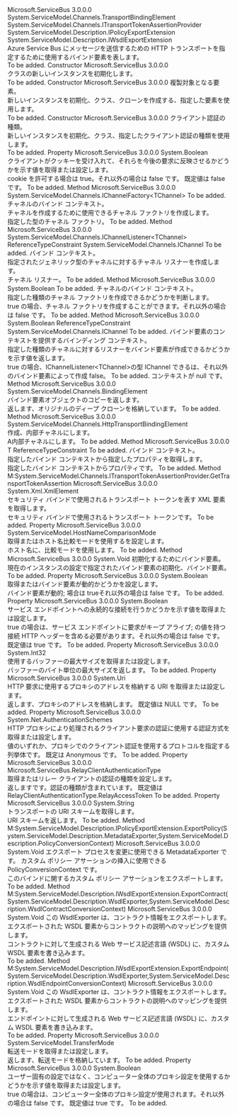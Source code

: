 <Type Name="HttpRelayTransportBindingElement" FullName="Microsoft.ServiceBus.HttpRelayTransportBindingElement">
  <TypeSignature Language="C#" Value="public class HttpRelayTransportBindingElement : System.ServiceModel.Channels.TransportBindingElement, System.ServiceModel.Channels.ITransportTokenAssertionProvider, System.ServiceModel.Description.IPolicyExportExtension, System.ServiceModel.Description.IWsdlExportExtension" />
  <TypeSignature Language="ILAsm" Value=".class public auto ansi beforefieldinit HttpRelayTransportBindingElement extends System.ServiceModel.Channels.TransportBindingElement implements class System.ServiceModel.Channels.ITransportTokenAssertionProvider, class System.ServiceModel.Description.IPolicyExportExtension, class System.ServiceModel.Description.IWsdlExportExtension" />
  <TypeSignature Language="DocId" Value="T:Microsoft.ServiceBus.HttpRelayTransportBindingElement" />
  <TypeSignature Language="VB.NET" Value="Public Class HttpRelayTransportBindingElement&#xA;Inherits TransportBindingElement&#xA;Implements IPolicyExportExtension, ITransportTokenAssertionProvider, IWsdlExportExtension" />
  <TypeSignature Language="F#" Value="type HttpRelayTransportBindingElement = class&#xA;    inherit TransportBindingElement&#xA;    interface IPolicyExportExtension&#xA;    interface IWsdlExportExtension&#xA;    interface ITransportTokenAssertionProvider" />
  <AssemblyInfo>
    <AssemblyName>Microsoft.ServiceBus</AssemblyName>
    <AssemblyVersion>3.0.0.0</AssemblyVersion>
  </AssemblyInfo>
  <Base>
    <BaseTypeName>System.ServiceModel.Channels.TransportBindingElement</BaseTypeName>
  </Base>
  <Interfaces>
    <Interface>
      <InterfaceName>System.ServiceModel.Channels.ITransportTokenAssertionProvider</InterfaceName>
    </Interface>
    <Interface>
      <InterfaceName>System.ServiceModel.Description.IPolicyExportExtension</InterfaceName>
    </Interface>
    <Interface>
      <InterfaceName>System.ServiceModel.Description.IWsdlExportExtension</InterfaceName>
    </Interface>
  </Interfaces>
  <Docs>
    <summary>Azure Service Bus にメッセージを送信するための HTTP トランスポートを指定するために使用するバインド要素を表します。 </summary>
    <remarks>To be added.</remarks>
  </Docs>
  <Members>
    <Member MemberName=".ctor">
      <MemberSignature Language="C#" Value="public HttpRelayTransportBindingElement ();" />
      <MemberSignature Language="ILAsm" Value=".method public hidebysig specialname rtspecialname instance void .ctor() cil managed" />
      <MemberSignature Language="DocId" Value="M:Microsoft.ServiceBus.HttpRelayTransportBindingElement.#ctor" />
      <MemberSignature Language="VB.NET" Value="Public Sub New ()" />
      <MemberType>Constructor</MemberType>
      <AssemblyInfo>
        <AssemblyName>Microsoft.ServiceBus</AssemblyName>
        <AssemblyVersion>3.0.0.0</AssemblyVersion>
      </AssemblyInfo>
      <Parameters />
      <Docs>
        <summary><see cref="T:Microsoft.ServiceBus.HttpRelayTransportBindingElement" /> クラスの新しいインスタンスを初期化します。</summary>
        <remarks>To be added.</remarks>
      </Docs>
    </Member>
    <Member MemberName=".ctor">
      <MemberSignature Language="C#" Value="protected HttpRelayTransportBindingElement (Microsoft.ServiceBus.HttpRelayTransportBindingElement elementToBeCloned);" />
      <MemberSignature Language="ILAsm" Value=".method familyhidebysig specialname rtspecialname instance void .ctor(class Microsoft.ServiceBus.HttpRelayTransportBindingElement elementToBeCloned) cil managed" />
      <MemberSignature Language="DocId" Value="M:Microsoft.ServiceBus.HttpRelayTransportBindingElement.#ctor(Microsoft.ServiceBus.HttpRelayTransportBindingElement)" />
      <MemberSignature Language="VB.NET" Value="Protected Sub New (elementToBeCloned As HttpRelayTransportBindingElement)" />
      <MemberSignature Language="F#" Value="new Microsoft.ServiceBus.HttpRelayTransportBindingElement : Microsoft.ServiceBus.HttpRelayTransportBindingElement -&gt; Microsoft.ServiceBus.HttpRelayTransportBindingElement" Usage="new Microsoft.ServiceBus.HttpRelayTransportBindingElement elementToBeCloned" />
      <MemberType>Constructor</MemberType>
      <AssemblyInfo>
        <AssemblyName>Microsoft.ServiceBus</AssemblyName>
        <AssemblyVersion>3.0.0.0</AssemblyVersion>
      </AssemblyInfo>
      <Parameters>
        <Parameter Name="elementToBeCloned" Type="Microsoft.ServiceBus.HttpRelayTransportBindingElement" />
      </Parameters>
      <Docs>
        <param name="elementToBeCloned">複製対象となる要素。</param>
        <summary>新しいインスタンスを初期化、<see cref="T:Microsoft.ServiceBus.HttpRelayTransportBindingElement" />クラス、クローンを作成する、指定した要素を使用します。</summary>
        <remarks>To be added.</remarks>
      </Docs>
    </Member>
    <Member MemberName=".ctor">
      <MemberSignature Language="C#" Value="public HttpRelayTransportBindingElement (Microsoft.ServiceBus.RelayClientAuthenticationType relayClientAuthenticationType);" />
      <MemberSignature Language="ILAsm" Value=".method public hidebysig specialname rtspecialname instance void .ctor(valuetype Microsoft.ServiceBus.RelayClientAuthenticationType relayClientAuthenticationType) cil managed" />
      <MemberSignature Language="DocId" Value="M:Microsoft.ServiceBus.HttpRelayTransportBindingElement.#ctor(Microsoft.ServiceBus.RelayClientAuthenticationType)" />
      <MemberSignature Language="F#" Value="new Microsoft.ServiceBus.HttpRelayTransportBindingElement : Microsoft.ServiceBus.RelayClientAuthenticationType -&gt; Microsoft.ServiceBus.HttpRelayTransportBindingElement" Usage="new Microsoft.ServiceBus.HttpRelayTransportBindingElement relayClientAuthenticationType" />
      <MemberType>Constructor</MemberType>
      <AssemblyInfo>
        <AssemblyName>Microsoft.ServiceBus</AssemblyName>
        <AssemblyVersion>3.0.0.0</AssemblyVersion>
      </AssemblyInfo>
      <Parameters>
        <Parameter Name="relayClientAuthenticationType" Type="Microsoft.ServiceBus.RelayClientAuthenticationType" />
      </Parameters>
      <Docs>
        <param name="relayClientAuthenticationType">クライアント認証の種類。</param>
        <summary>新しいインスタンスを初期化、<see cref="T:Microsoft.ServiceBus.HttpRelayTransportBindingElement" />クラス、指定したクライアント認証の種類を使用します。</summary>
        <remarks>To be added.</remarks>
      </Docs>
    </Member>
    <Member MemberName="AllowCookies">
      <MemberSignature Language="C#" Value="public bool AllowCookies { get; set; }" />
      <MemberSignature Language="ILAsm" Value=".property instance bool AllowCookies" />
      <MemberSignature Language="DocId" Value="P:Microsoft.ServiceBus.HttpRelayTransportBindingElement.AllowCookies" />
      <MemberSignature Language="VB.NET" Value="Public Property AllowCookies As Boolean" />
      <MemberSignature Language="F#" Value="member this.AllowCookies : bool with get, set" Usage="Microsoft.ServiceBus.HttpRelayTransportBindingElement.AllowCookies" />
      <MemberType>Property</MemberType>
      <AssemblyInfo>
        <AssemblyName>Microsoft.ServiceBus</AssemblyName>
        <AssemblyVersion>3.0.0.0</AssemblyVersion>
      </AssemblyInfo>
      <ReturnValue>
        <ReturnType>System.Boolean</ReturnType>
      </ReturnValue>
      <Docs>
        <summary>クライアントがクッキーを受け入れて、それらを今後の要求に反映させるかどうかを示す値を取得または設定します。</summary>
        <value>cookie を許可する場合は true。それ以外の場合は false です。 既定値は false です。</value>
        <remarks>To be added.</remarks>
      </Docs>
    </Member>
    <Member MemberName="BuildChannelFactory&lt;TChannel&gt;">
      <MemberSignature Language="C#" Value="public override System.ServiceModel.Channels.IChannelFactory&lt;TChannel&gt; BuildChannelFactory&lt;TChannel&gt; (System.ServiceModel.Channels.BindingContext context);" />
      <MemberSignature Language="ILAsm" Value=".method public hidebysig virtual instance class System.ServiceModel.Channels.IChannelFactory`1&lt;!!TChannel&gt; BuildChannelFactory&lt;TChannel&gt;(class System.ServiceModel.Channels.BindingContext context) cil managed" />
      <MemberSignature Language="DocId" Value="M:Microsoft.ServiceBus.HttpRelayTransportBindingElement.BuildChannelFactory``1(System.ServiceModel.Channels.BindingContext)" />
      <MemberSignature Language="VB.NET" Value="Public Overrides Function BuildChannelFactory(Of TChannel) (context As BindingContext) As IChannelFactory(Of TChannel)" />
      <MemberSignature Language="F#" Value="override this.BuildChannelFactory : System.ServiceModel.Channels.BindingContext -&gt; System.ServiceModel.Channels.IChannelFactory&lt;'Channel&gt;" Usage="httpRelayTransportBindingElement.BuildChannelFactory context" />
      <MemberType>Method</MemberType>
      <AssemblyInfo>
        <AssemblyName>Microsoft.ServiceBus</AssemblyName>
        <AssemblyVersion>3.0.0.0</AssemblyVersion>
      </AssemblyInfo>
      <ReturnValue>
        <ReturnType>System.ServiceModel.Channels.IChannelFactory&lt;TChannel&gt;</ReturnType>
      </ReturnValue>
      <TypeParameters>
        <TypeParameter Name="TChannel" />
      </TypeParameters>
      <Parameters>
        <Parameter Name="context" Type="System.ServiceModel.Channels.BindingContext" />
      </Parameters>
      <Docs>
        <typeparam name="TChannel">To be added.</typeparam>
        <param name="context"> チャネルのバインド コンテキスト。</param>
        <summary>チャネルを作成するために使用できるチャネル ファクトリを作成します。</summary>
        <returns>指定した型のチャネル ファクトリ。</returns>
        <remarks>To be added.</remarks>
      </Docs>
    </Member>
    <Member MemberName="BuildChannelListener&lt;TChannel&gt;">
      <MemberSignature Language="C#" Value="public override System.ServiceModel.Channels.IChannelListener&lt;TChannel&gt; BuildChannelListener&lt;TChannel&gt; (System.ServiceModel.Channels.BindingContext context) where TChannel : class, System.ServiceModel.Channels.IChannel;" />
      <MemberSignature Language="ILAsm" Value=".method public hidebysig virtual instance class System.ServiceModel.Channels.IChannelListener`1&lt;!!TChannel&gt; BuildChannelListener&lt;class (class System.ServiceModel.Channels.IChannel) TChannel&gt;(class System.ServiceModel.Channels.BindingContext context) cil managed" />
      <MemberSignature Language="DocId" Value="M:Microsoft.ServiceBus.HttpRelayTransportBindingElement.BuildChannelListener``1(System.ServiceModel.Channels.BindingContext)" />
      <MemberSignature Language="VB.NET" Value="Public Overrides Function BuildChannelListener(Of TChannel As {Class, IChannel}) (context As BindingContext) As IChannelListener(Of TChannel)" />
      <MemberSignature Language="F#" Value="override this.BuildChannelListener : System.ServiceModel.Channels.BindingContext -&gt; System.ServiceModel.Channels.IChannelListener&lt;'Channel (requires 'Channel : null and 'Channel :&gt; System.ServiceModel.Channels.IChannel)&gt; (requires 'Channel : null and 'Channel :&gt; System.ServiceModel.Channels.IChannel)" Usage="httpRelayTransportBindingElement.BuildChannelListener context" />
      <MemberType>Method</MemberType>
      <AssemblyInfo>
        <AssemblyName>Microsoft.ServiceBus</AssemblyName>
        <AssemblyVersion>3.0.0.0</AssemblyVersion>
      </AssemblyInfo>
      <ReturnValue>
        <ReturnType>System.ServiceModel.Channels.IChannelListener&lt;TChannel&gt;</ReturnType>
      </ReturnValue>
      <TypeParameters>
        <TypeParameter Name="TChannel">
          <Constraints>
            <ParameterAttribute>ReferenceTypeConstraint</ParameterAttribute>
            <InterfaceName>System.ServiceModel.Channels.IChannel</InterfaceName>
          </Constraints>
        </TypeParameter>
      </TypeParameters>
      <Parameters>
        <Parameter Name="context" Type="System.ServiceModel.Channels.BindingContext" />
      </Parameters>
      <Docs>
        <typeparam name="TChannel">To be added.</typeparam>
        <param name="context"> バインド コンテキスト。</param>
        <summary>指定されたジェネリック型のチャネルに対するチャネル リスナーを作成します。</summary>
        <returns>チャネル リスナー。</returns>
        <remarks>To be added.</remarks>
      </Docs>
    </Member>
    <Member MemberName="CanBuildChannelFactory&lt;TChannel&gt;">
      <MemberSignature Language="C#" Value="public override bool CanBuildChannelFactory&lt;TChannel&gt; (System.ServiceModel.Channels.BindingContext context);" />
      <MemberSignature Language="ILAsm" Value=".method public hidebysig virtual instance bool CanBuildChannelFactory&lt;TChannel&gt;(class System.ServiceModel.Channels.BindingContext context) cil managed" />
      <MemberSignature Language="DocId" Value="M:Microsoft.ServiceBus.HttpRelayTransportBindingElement.CanBuildChannelFactory``1(System.ServiceModel.Channels.BindingContext)" />
      <MemberSignature Language="VB.NET" Value="Public Overrides Function CanBuildChannelFactory(Of TChannel) (context As BindingContext) As Boolean" />
      <MemberSignature Language="F#" Value="override this.CanBuildChannelFactory : System.ServiceModel.Channels.BindingContext -&gt; bool" Usage="httpRelayTransportBindingElement.CanBuildChannelFactory context" />
      <MemberType>Method</MemberType>
      <AssemblyInfo>
        <AssemblyName>Microsoft.ServiceBus</AssemblyName>
        <AssemblyVersion>3.0.0.0</AssemblyVersion>
      </AssemblyInfo>
      <ReturnValue>
        <ReturnType>System.Boolean</ReturnType>
      </ReturnValue>
      <TypeParameters>
        <TypeParameter Name="TChannel" />
      </TypeParameters>
      <Parameters>
        <Parameter Name="context" Type="System.ServiceModel.Channels.BindingContext" />
      </Parameters>
      <Docs>
        <typeparam name="TChannel">To be added.</typeparam>
        <param name="context"> チャネルのバインド コンテキスト。</param>
        <summary>指定した種類のチャネル ファクトリを作成できるかどうかを判断します。</summary>
        <returns>true の場合、チャネル ファクトリを作成することができます。それ以外の場合は false です。</returns>
        <remarks>To be added.</remarks>
      </Docs>
    </Member>
    <Member MemberName="CanBuildChannelListener&lt;TChannel&gt;">
      <MemberSignature Language="C#" Value="public override bool CanBuildChannelListener&lt;TChannel&gt; (System.ServiceModel.Channels.BindingContext context) where TChannel : class, System.ServiceModel.Channels.IChannel;" />
      <MemberSignature Language="ILAsm" Value=".method public hidebysig virtual instance bool CanBuildChannelListener&lt;class (class System.ServiceModel.Channels.IChannel) TChannel&gt;(class System.ServiceModel.Channels.BindingContext context) cil managed" />
      <MemberSignature Language="DocId" Value="M:Microsoft.ServiceBus.HttpRelayTransportBindingElement.CanBuildChannelListener``1(System.ServiceModel.Channels.BindingContext)" />
      <MemberSignature Language="VB.NET" Value="Public Overrides Function CanBuildChannelListener(Of TChannel As {Class, IChannel}) (context As BindingContext) As Boolean" />
      <MemberSignature Language="F#" Value="override this.CanBuildChannelListener : System.ServiceModel.Channels.BindingContext -&gt; bool (requires 'Channel : null and 'Channel :&gt; System.ServiceModel.Channels.IChannel)" Usage="httpRelayTransportBindingElement.CanBuildChannelListener context" />
      <MemberType>Method</MemberType>
      <AssemblyInfo>
        <AssemblyName>Microsoft.ServiceBus</AssemblyName>
        <AssemblyVersion>3.0.0.0</AssemblyVersion>
      </AssemblyInfo>
      <ReturnValue>
        <ReturnType>System.Boolean</ReturnType>
      </ReturnValue>
      <TypeParameters>
        <TypeParameter Name="TChannel">
          <Constraints>
            <ParameterAttribute>ReferenceTypeConstraint</ParameterAttribute>
            <InterfaceName>System.ServiceModel.Channels.IChannel</InterfaceName>
          </Constraints>
        </TypeParameter>
      </TypeParameters>
      <Parameters>
        <Parameter Name="context" Type="System.ServiceModel.Channels.BindingContext" />
      </Parameters>
      <Docs>
        <typeparam name="TChannel">To be added.</typeparam>
        <param name="context"> バインド要素のコンテキストを提供するバインディング コンテキスト。</param>
        <summary>指定した種類のチャネルに対するリスナーをバインド要素が作成できるかどうかを示す値を返します。</summary>
        <returns>true の場合、IChannelListener&lt;TChannel&gt;の型 IChannel できるは、それ以外のバインド要素によって作成 false。</returns>
        <remarks>To be added.</remarks>
        <exception cref="T:System.ArgumentNullException"> コンテキストが null です。</exception>
      </Docs>
    </Member>
    <Member MemberName="Clone">
      <MemberSignature Language="C#" Value="public override System.ServiceModel.Channels.BindingElement Clone ();" />
      <MemberSignature Language="ILAsm" Value=".method public hidebysig virtual instance class System.ServiceModel.Channels.BindingElement Clone() cil managed" />
      <MemberSignature Language="DocId" Value="M:Microsoft.ServiceBus.HttpRelayTransportBindingElement.Clone" />
      <MemberSignature Language="VB.NET" Value="Public Overrides Function Clone () As BindingElement" />
      <MemberSignature Language="F#" Value="override this.Clone : unit -&gt; System.ServiceModel.Channels.BindingElement" Usage="httpRelayTransportBindingElement.Clone " />
      <MemberType>Method</MemberType>
      <AssemblyInfo>
        <AssemblyName>Microsoft.ServiceBus</AssemblyName>
        <AssemblyVersion>3.0.0.0</AssemblyVersion>
      </AssemblyInfo>
      <ReturnValue>
        <ReturnType>System.ServiceModel.Channels.BindingElement</ReturnType>
      </ReturnValue>
      <Parameters />
      <Docs>
        <summary>バインド要素オブジェクトのコピーを返します。</summary>
        <returns>返します、<see cref="T:System.ServiceModel.Channels.BindingElement" />オリジナルのディープ クローンを格納しています。</returns>
        <remarks>To be added.</remarks>
      </Docs>
    </Member>
    <Member MemberName="CreateInnerChannelBindingElement">
      <MemberSignature Language="C#" Value="protected virtual System.ServiceModel.Channels.HttpTransportBindingElement CreateInnerChannelBindingElement ();" />
      <MemberSignature Language="ILAsm" Value=".method familyhidebysig newslot virtual instance class System.ServiceModel.Channels.HttpTransportBindingElement CreateInnerChannelBindingElement() cil managed" />
      <MemberSignature Language="DocId" Value="M:Microsoft.ServiceBus.HttpRelayTransportBindingElement.CreateInnerChannelBindingElement" />
      <MemberSignature Language="VB.NET" Value="Protected Overridable Function CreateInnerChannelBindingElement () As HttpTransportBindingElement" />
      <MemberSignature Language="F#" Value="abstract member CreateInnerChannelBindingElement : unit -&gt; System.ServiceModel.Channels.HttpTransportBindingElement&#xA;override this.CreateInnerChannelBindingElement : unit -&gt; System.ServiceModel.Channels.HttpTransportBindingElement" Usage="httpRelayTransportBindingElement.CreateInnerChannelBindingElement " />
      <MemberType>Method</MemberType>
      <AssemblyInfo>
        <AssemblyName>Microsoft.ServiceBus</AssemblyName>
        <AssemblyVersion>3.0.0.0</AssemblyVersion>
      </AssemblyInfo>
      <ReturnValue>
        <ReturnType>System.ServiceModel.Channels.HttpTransportBindingElement</ReturnType>
      </ReturnValue>
      <Parameters />
      <Docs>
        <summary>作成、<see cref="T:System.ServiceModel.Channels.HttpTransportBindingElement" />内部チャネルにします。</summary>
        <returns>A<see cref="T:System.ServiceModel.Channels.HttpTransportBindingElement" />内部チャネルにします。</returns>
        <remarks>To be added.</remarks>
      </Docs>
    </Member>
    <Member MemberName="GetProperty&lt;T&gt;">
      <MemberSignature Language="C#" Value="public override T GetProperty&lt;T&gt; (System.ServiceModel.Channels.BindingContext context) where T : class;" />
      <MemberSignature Language="ILAsm" Value=".method public hidebysig virtual instance !!T GetProperty&lt;class T&gt;(class System.ServiceModel.Channels.BindingContext context) cil managed" />
      <MemberSignature Language="DocId" Value="M:Microsoft.ServiceBus.HttpRelayTransportBindingElement.GetProperty``1(System.ServiceModel.Channels.BindingContext)" />
      <MemberSignature Language="VB.NET" Value="Public Overrides Function GetProperty(Of T As Class) (context As BindingContext) As T" />
      <MemberSignature Language="F#" Value="override this.GetProperty : System.ServiceModel.Channels.BindingContext -&gt; 'T (requires 'T : null)" Usage="httpRelayTransportBindingElement.GetProperty context" />
      <MemberType>Method</MemberType>
      <AssemblyInfo>
        <AssemblyName>Microsoft.ServiceBus</AssemblyName>
        <AssemblyVersion>3.0.0.0</AssemblyVersion>
      </AssemblyInfo>
      <ReturnValue>
        <ReturnType>T</ReturnType>
      </ReturnValue>
      <TypeParameters>
        <TypeParameter Name="T">
          <Constraints>
            <ParameterAttribute>ReferenceTypeConstraint</ParameterAttribute>
          </Constraints>
        </TypeParameter>
      </TypeParameters>
      <Parameters>
        <Parameter Name="context" Type="System.ServiceModel.Channels.BindingContext" />
      </Parameters>
      <Docs>
        <typeparam name="T">To be added.</typeparam>
        <param name="context"> バインド コンテキスト。</param>
        <summary>指定したバインド コンテキストから指定したプロパティを取得します。</summary>
        <returns>指定したバインド コンテキストからプロパティです。</returns>
        <remarks>To be added.</remarks>
      </Docs>
    </Member>
    <Member MemberName="GetTransportTokenAssertion">
      <MemberSignature Language="C#" Value="public System.Xml.XmlElement GetTransportTokenAssertion ();" />
      <MemberSignature Language="ILAsm" Value=".method public hidebysig newslot virtual instance class System.Xml.XmlElement GetTransportTokenAssertion() cil managed" />
      <MemberSignature Language="DocId" Value="M:Microsoft.ServiceBus.HttpRelayTransportBindingElement.GetTransportTokenAssertion" />
      <MemberSignature Language="VB.NET" Value="Public Function GetTransportTokenAssertion () As XmlElement" />
      <MemberSignature Language="F#" Value="abstract member GetTransportTokenAssertion : unit -&gt; System.Xml.XmlElement&#xA;override this.GetTransportTokenAssertion : unit -&gt; System.Xml.XmlElement" Usage="httpRelayTransportBindingElement.GetTransportTokenAssertion " />
      <MemberType>Method</MemberType>
      <Implements>
        <InterfaceMember>M:System.ServiceModel.Channels.ITransportTokenAssertionProvider.GetTransportTokenAssertion</InterfaceMember>
      </Implements>
      <AssemblyInfo>
        <AssemblyName>Microsoft.ServiceBus</AssemblyName>
        <AssemblyVersion>3.0.0.0</AssemblyVersion>
      </AssemblyInfo>
      <ReturnValue>
        <ReturnType>System.Xml.XmlElement</ReturnType>
      </ReturnValue>
      <Parameters />
      <Docs>
        <summary>セキュリティ バインドで使用されるトランスポート トークンを表す XML 要素を取得します。</summary>
        <returns>セキュリティ バインドで使用されるトランスポート トークンです。</returns>
        <remarks>To be added.</remarks>
      </Docs>
    </Member>
    <Member MemberName="HostNameComparisonMode">
      <MemberSignature Language="C#" Value="public System.ServiceModel.HostNameComparisonMode HostNameComparisonMode { get; set; }" />
      <MemberSignature Language="ILAsm" Value=".property instance valuetype System.ServiceModel.HostNameComparisonMode HostNameComparisonMode" />
      <MemberSignature Language="DocId" Value="P:Microsoft.ServiceBus.HttpRelayTransportBindingElement.HostNameComparisonMode" />
      <MemberSignature Language="VB.NET" Value="Public Property HostNameComparisonMode As HostNameComparisonMode" />
      <MemberSignature Language="F#" Value="member this.HostNameComparisonMode : System.ServiceModel.HostNameComparisonMode with get, set" Usage="Microsoft.ServiceBus.HttpRelayTransportBindingElement.HostNameComparisonMode" />
      <MemberType>Property</MemberType>
      <AssemblyInfo>
        <AssemblyName>Microsoft.ServiceBus</AssemblyName>
        <AssemblyVersion>3.0.0.0</AssemblyVersion>
      </AssemblyInfo>
      <ReturnValue>
        <ReturnType>System.ServiceModel.HostNameComparisonMode</ReturnType>
      </ReturnValue>
      <Docs>
        <summary>取得またはホスト名比較モードを使用するを設定します。</summary>
        <value>ホスト名に、比較モードを使用します。</value>
        <remarks>To be added.</remarks>
      </Docs>
    </Member>
    <Member MemberName="InitializeInnerChannelBindingElement">
      <MemberSignature Language="C#" Value="protected virtual void InitializeInnerChannelBindingElement (System.ServiceModel.Channels.HttpTransportBindingElement httpTransportElement);" />
      <MemberSignature Language="ILAsm" Value=".method familyhidebysig newslot virtual instance void InitializeInnerChannelBindingElement(class System.ServiceModel.Channels.HttpTransportBindingElement httpTransportElement) cil managed" />
      <MemberSignature Language="DocId" Value="M:Microsoft.ServiceBus.HttpRelayTransportBindingElement.InitializeInnerChannelBindingElement(System.ServiceModel.Channels.HttpTransportBindingElement)" />
      <MemberSignature Language="VB.NET" Value="Protected Overridable Sub InitializeInnerChannelBindingElement (httpTransportElement As HttpTransportBindingElement)" />
      <MemberSignature Language="F#" Value="abstract member InitializeInnerChannelBindingElement : System.ServiceModel.Channels.HttpTransportBindingElement -&gt; unit&#xA;override this.InitializeInnerChannelBindingElement : System.ServiceModel.Channels.HttpTransportBindingElement -&gt; unit" Usage="httpRelayTransportBindingElement.InitializeInnerChannelBindingElement httpTransportElement" />
      <MemberType>Method</MemberType>
      <AssemblyInfo>
        <AssemblyName>Microsoft.ServiceBus</AssemblyName>
        <AssemblyVersion>3.0.0.0</AssemblyVersion>
      </AssemblyInfo>
      <ReturnValue>
        <ReturnType>System.Void</ReturnType>
      </ReturnValue>
      <Parameters>
        <Parameter Name="httpTransportElement" Type="System.ServiceModel.Channels.HttpTransportBindingElement" />
      </Parameters>
      <Docs>
        <param name="httpTransportElement"> 初期化するためにバインド要素。</param>
        <summary>現在のインスタンスの設定で指定されたバインド要素の初期化、<see cref="T:Microsoft.ServiceBus.HttpRelayTransportBindingElement" />バインド要素。</summary>
        <remarks>To be added.</remarks>
      </Docs>
    </Member>
    <Member MemberName="IsDynamic">
      <MemberSignature Language="C#" Value="public bool IsDynamic { get; set; }" />
      <MemberSignature Language="ILAsm" Value=".property instance bool IsDynamic" />
      <MemberSignature Language="DocId" Value="P:Microsoft.ServiceBus.HttpRelayTransportBindingElement.IsDynamic" />
      <MemberSignature Language="VB.NET" Value="Public Property IsDynamic As Boolean" />
      <MemberSignature Language="F#" Value="member this.IsDynamic : bool with get, set" Usage="Microsoft.ServiceBus.HttpRelayTransportBindingElement.IsDynamic" />
      <MemberType>Property</MemberType>
      <AssemblyInfo>
        <AssemblyName>Microsoft.ServiceBus</AssemblyName>
        <AssemblyVersion>3.0.0.0</AssemblyVersion>
      </AssemblyInfo>
      <ReturnValue>
        <ReturnType>System.Boolean</ReturnType>
      </ReturnValue>
      <Docs>
        <summary>取得またはバインド要素が動的かどうかを設定します。</summary>
        <value>バインド要素が動的; 場合は trueそれ以外の場合は false です。</value>
        <remarks>To be added.</remarks>
      </Docs>
    </Member>
    <Member MemberName="KeepAliveEnabled">
      <MemberSignature Language="C#" Value="public bool KeepAliveEnabled { get; set; }" />
      <MemberSignature Language="ILAsm" Value=".property instance bool KeepAliveEnabled" />
      <MemberSignature Language="DocId" Value="P:Microsoft.ServiceBus.HttpRelayTransportBindingElement.KeepAliveEnabled" />
      <MemberSignature Language="VB.NET" Value="Public Property KeepAliveEnabled As Boolean" />
      <MemberSignature Language="F#" Value="member this.KeepAliveEnabled : bool with get, set" Usage="Microsoft.ServiceBus.HttpRelayTransportBindingElement.KeepAliveEnabled" />
      <MemberType>Property</MemberType>
      <AssemblyInfo>
        <AssemblyName>Microsoft.ServiceBus</AssemblyName>
        <AssemblyVersion>3.0.0.0</AssemblyVersion>
      </AssemblyInfo>
      <ReturnValue>
        <ReturnType>System.Boolean</ReturnType>
      </ReturnValue>
      <Docs>
        <summary>サービス エンドポイントへの永続的な接続を行うかどうかを示す値を取得または設定します。 </summary>
        <value>true の場合は、サービス エンドポイントに要求がキープ アライブ; の値を持つ接続 HTTP ヘッダーを含める必要があります。それ以外の場合は false です。 既定値は true です。</value>
        <remarks>To be added.</remarks>
      </Docs>
    </Member>
    <Member MemberName="MaxBufferSize">
      <MemberSignature Language="C#" Value="public int MaxBufferSize { get; set; }" />
      <MemberSignature Language="ILAsm" Value=".property instance int32 MaxBufferSize" />
      <MemberSignature Language="DocId" Value="P:Microsoft.ServiceBus.HttpRelayTransportBindingElement.MaxBufferSize" />
      <MemberSignature Language="VB.NET" Value="Public Property MaxBufferSize As Integer" />
      <MemberSignature Language="F#" Value="member this.MaxBufferSize : int with get, set" Usage="Microsoft.ServiceBus.HttpRelayTransportBindingElement.MaxBufferSize" />
      <MemberType>Property</MemberType>
      <AssemblyInfo>
        <AssemblyName>Microsoft.ServiceBus</AssemblyName>
        <AssemblyVersion>3.0.0.0</AssemblyVersion>
      </AssemblyInfo>
      <ReturnValue>
        <ReturnType>System.Int32</ReturnType>
      </ReturnValue>
      <Docs>
        <summary>使用するバッファーの最大サイズを取得または設定します。</summary>
        <value>バッファーのバイト単位の最大サイズを返します。</value>
        <remarks>To be added.</remarks>
      </Docs>
    </Member>
    <Member MemberName="ProxyAddress">
      <MemberSignature Language="C#" Value="public Uri ProxyAddress { get; set; }" />
      <MemberSignature Language="ILAsm" Value=".property instance class System.Uri ProxyAddress" />
      <MemberSignature Language="DocId" Value="P:Microsoft.ServiceBus.HttpRelayTransportBindingElement.ProxyAddress" />
      <MemberSignature Language="VB.NET" Value="Public Property ProxyAddress As Uri" />
      <MemberSignature Language="F#" Value="member this.ProxyAddress : Uri with get, set" Usage="Microsoft.ServiceBus.HttpRelayTransportBindingElement.ProxyAddress" />
      <MemberType>Property</MemberType>
      <AssemblyInfo>
        <AssemblyName>Microsoft.ServiceBus</AssemblyName>
        <AssemblyVersion>3.0.0.0</AssemblyVersion>
      </AssemblyInfo>
      <ReturnValue>
        <ReturnType>System.Uri</ReturnType>
      </ReturnValue>
      <Docs>
        <summary>HTTP 要求に使用するプロキシのアドレスを格納する URI を取得または設定します。</summary>
        <value>返します、<see cref="T:System.Uri" />プロキシのアドレスを格納します。 既定値は NULL です。</value>
        <remarks>To be added.</remarks>
      </Docs>
    </Member>
    <Member MemberName="ProxyAuthenticationScheme">
      <MemberSignature Language="C#" Value="public System.Net.AuthenticationSchemes ProxyAuthenticationScheme { get; set; }" />
      <MemberSignature Language="ILAsm" Value=".property instance valuetype System.Net.AuthenticationSchemes ProxyAuthenticationScheme" />
      <MemberSignature Language="DocId" Value="P:Microsoft.ServiceBus.HttpRelayTransportBindingElement.ProxyAuthenticationScheme" />
      <MemberSignature Language="VB.NET" Value="Public Property ProxyAuthenticationScheme As AuthenticationSchemes" />
      <MemberSignature Language="F#" Value="member this.ProxyAuthenticationScheme : System.Net.AuthenticationSchemes with get, set" Usage="Microsoft.ServiceBus.HttpRelayTransportBindingElement.ProxyAuthenticationScheme" />
      <MemberType>Property</MemberType>
      <AssemblyInfo>
        <AssemblyName>Microsoft.ServiceBus</AssemblyName>
        <AssemblyVersion>3.0.0.0</AssemblyVersion>
      </AssemblyInfo>
      <ReturnValue>
        <ReturnType>System.Net.AuthenticationSchemes</ReturnType>
      </ReturnValue>
      <Docs>
        <summary>HTTP プロキシにより処理されるクライアント要求の認証に使用する認証方式を取得または設定します。</summary>
        <value>値のいずれか、<see cref="T:System.Net.AuthenticationSchemes" />プロキシでのクライアント認証を使用するプロトコルを指定する列挙体です。 既定は Anonymous です。 </value>
        <remarks>To be added.</remarks>
      </Docs>
    </Member>
    <Member MemberName="RelayClientAuthenticationType">
      <MemberSignature Language="C#" Value="public Microsoft.ServiceBus.RelayClientAuthenticationType RelayClientAuthenticationType { get; set; }" />
      <MemberSignature Language="ILAsm" Value=".property instance valuetype Microsoft.ServiceBus.RelayClientAuthenticationType RelayClientAuthenticationType" />
      <MemberSignature Language="DocId" Value="P:Microsoft.ServiceBus.HttpRelayTransportBindingElement.RelayClientAuthenticationType" />
      <MemberSignature Language="VB.NET" Value="Public Property RelayClientAuthenticationType As RelayClientAuthenticationType" />
      <MemberSignature Language="F#" Value="member this.RelayClientAuthenticationType : Microsoft.ServiceBus.RelayClientAuthenticationType with get, set" Usage="Microsoft.ServiceBus.HttpRelayTransportBindingElement.RelayClientAuthenticationType" />
      <MemberType>Property</MemberType>
      <AssemblyInfo>
        <AssemblyName>Microsoft.ServiceBus</AssemblyName>
        <AssemblyVersion>3.0.0.0</AssemblyVersion>
      </AssemblyInfo>
      <ReturnValue>
        <ReturnType>Microsoft.ServiceBus.RelayClientAuthenticationType</ReturnType>
      </ReturnValue>
      <Docs>
        <summary>取得またはリレー クライアントの認証の種類を設定します。 </summary>
        <value>返します<see cref="T:Microsoft.ServiceBus.RelayClientAuthenticationType" />です。認証の種類が含まれています。 既定値は RelayClientAuthenticationType.RelayAccessToken</value>
        <remarks>To be added.</remarks>
      </Docs>
    </Member>
    <Member MemberName="Scheme">
      <MemberSignature Language="C#" Value="public override string Scheme { get; }" />
      <MemberSignature Language="ILAsm" Value=".property instance string Scheme" />
      <MemberSignature Language="DocId" Value="P:Microsoft.ServiceBus.HttpRelayTransportBindingElement.Scheme" />
      <MemberSignature Language="VB.NET" Value="Public Overrides ReadOnly Property Scheme As String" />
      <MemberSignature Language="F#" Value="member this.Scheme : string" Usage="Microsoft.ServiceBus.HttpRelayTransportBindingElement.Scheme" />
      <MemberType>Property</MemberType>
      <AssemblyInfo>
        <AssemblyName>Microsoft.ServiceBus</AssemblyName>
        <AssemblyVersion>3.0.0.0</AssemblyVersion>
      </AssemblyInfo>
      <ReturnValue>
        <ReturnType>System.String</ReturnType>
      </ReturnValue>
      <Docs>
        <summary>トランスポートの URI スキームを取得します。</summary>
        <value>URI スキームを返します。</value>
        <remarks>To be added.</remarks>
      </Docs>
    </Member>
    <Member MemberName="System.ServiceModel.Description.IPolicyExportExtension.ExportPolicy">
      <MemberSignature Language="C#" Value="void IPolicyExportExtension.ExportPolicy (System.ServiceModel.Description.MetadataExporter exporter, System.ServiceModel.Description.PolicyConversionContext context);" />
      <MemberSignature Language="ILAsm" Value=".method hidebysig newslot virtual instance void System.ServiceModel.Description.IPolicyExportExtension.ExportPolicy(class System.ServiceModel.Description.MetadataExporter exporter, class System.ServiceModel.Description.PolicyConversionContext context) cil managed" />
      <MemberSignature Language="DocId" Value="M:Microsoft.ServiceBus.HttpRelayTransportBindingElement.System#ServiceModel#Description#IPolicyExportExtension#ExportPolicy(System.ServiceModel.Description.MetadataExporter,System.ServiceModel.Description.PolicyConversionContext)" />
      <MemberSignature Language="VB.NET" Value="Sub ExportPolicy (exporter As MetadataExporter, context As PolicyConversionContext) Implements IPolicyExportExtension.ExportPolicy" />
      <MemberType>Method</MemberType>
      <Implements>
        <InterfaceMember>M:System.ServiceModel.Description.IPolicyExportExtension.ExportPolicy(System.ServiceModel.Description.MetadataExporter,System.ServiceModel.Description.PolicyConversionContext)</InterfaceMember>
      </Implements>
      <AssemblyInfo>
        <AssemblyName>Microsoft.ServiceBus</AssemblyName>
        <AssemblyVersion>3.0.0.0</AssemblyVersion>
      </AssemblyInfo>
      <ReturnValue>
        <ReturnType>System.Void</ReturnType>
      </ReturnValue>
      <Parameters>
        <Parameter Name="exporter" Type="System.ServiceModel.Description.MetadataExporter" />
        <Parameter Name="context" Type="System.ServiceModel.Description.PolicyConversionContext" />
      </Parameters>
      <Docs>
        <param name="exporter">エクスポート プロセスを変更に使用できる MetadataExporter です。</param>
        <param name="context">カスタム ポリシー アサーションの挿入に使用できる PolicyConversionContext です。</param>
        <summary>
            このバインドに関するカスタム ポリシー アサーションをエクスポートします。
            </summary>
        <remarks>To be added.</remarks>
      </Docs>
    </Member>
    <Member MemberName="System.ServiceModel.Description.IWsdlExportExtension.ExportContract">
      <MemberSignature Language="C#" Value="void IWsdlExportExtension.ExportContract (System.ServiceModel.Description.WsdlExporter exporter, System.ServiceModel.Description.WsdlContractConversionContext context);" />
      <MemberSignature Language="ILAsm" Value=".method hidebysig newslot virtual instance void System.ServiceModel.Description.IWsdlExportExtension.ExportContract(class System.ServiceModel.Description.WsdlExporter exporter, class System.ServiceModel.Description.WsdlContractConversionContext context) cil managed" />
      <MemberSignature Language="DocId" Value="M:Microsoft.ServiceBus.HttpRelayTransportBindingElement.System#ServiceModel#Description#IWsdlExportExtension#ExportContract(System.ServiceModel.Description.WsdlExporter,System.ServiceModel.Description.WsdlContractConversionContext)" />
      <MemberSignature Language="VB.NET" Value="Sub ExportContract (exporter As WsdlExporter, context As WsdlContractConversionContext) Implements IWsdlExportExtension.ExportContract" />
      <MemberType>Method</MemberType>
      <Implements>
        <InterfaceMember>M:System.ServiceModel.Description.IWsdlExportExtension.ExportContract(System.ServiceModel.Description.WsdlExporter,System.ServiceModel.Description.WsdlContractConversionContext)</InterfaceMember>
      </Implements>
      <AssemblyInfo>
        <AssemblyName>Microsoft.ServiceBus</AssemblyName>
        <AssemblyVersion>3.0.0.0</AssemblyVersion>
      </AssemblyInfo>
      <ReturnValue>
        <ReturnType>System.Void</ReturnType>
      </ReturnValue>
      <Parameters>
        <Parameter Name="exporter" Type="System.ServiceModel.Description.WsdlExporter" />
        <Parameter Name="context" Type="System.ServiceModel.Description.WsdlContractConversionContext" />
      </Parameters>
      <Docs>
        <param name="exporter">この WsdlExporter は、コントラクト情報をエクスポートします。</param>
        <param name="context">エクスポートされた WSDL 要素からコントラクトの説明へのマッピングを提供します。</param>
        <summary>
            コントラクトに対して生成される Web サービス記述言語 (WSDL) に、カスタム WSDL 要素を書き込みます。
            </summary>
        <remarks>To be added.</remarks>
      </Docs>
    </Member>
    <Member MemberName="System.ServiceModel.Description.IWsdlExportExtension.ExportEndpoint">
      <MemberSignature Language="C#" Value="void IWsdlExportExtension.ExportEndpoint (System.ServiceModel.Description.WsdlExporter exporter, System.ServiceModel.Description.WsdlEndpointConversionContext context);" />
      <MemberSignature Language="ILAsm" Value=".method hidebysig newslot virtual instance void System.ServiceModel.Description.IWsdlExportExtension.ExportEndpoint(class System.ServiceModel.Description.WsdlExporter exporter, class System.ServiceModel.Description.WsdlEndpointConversionContext context) cil managed" />
      <MemberSignature Language="DocId" Value="M:Microsoft.ServiceBus.HttpRelayTransportBindingElement.System#ServiceModel#Description#IWsdlExportExtension#ExportEndpoint(System.ServiceModel.Description.WsdlExporter,System.ServiceModel.Description.WsdlEndpointConversionContext)" />
      <MemberSignature Language="VB.NET" Value="Sub ExportEndpoint (exporter As WsdlExporter, context As WsdlEndpointConversionContext) Implements IWsdlExportExtension.ExportEndpoint" />
      <MemberType>Method</MemberType>
      <Implements>
        <InterfaceMember>M:System.ServiceModel.Description.IWsdlExportExtension.ExportEndpoint(System.ServiceModel.Description.WsdlExporter,System.ServiceModel.Description.WsdlEndpointConversionContext)</InterfaceMember>
      </Implements>
      <AssemblyInfo>
        <AssemblyName>Microsoft.ServiceBus</AssemblyName>
        <AssemblyVersion>3.0.0.0</AssemblyVersion>
      </AssemblyInfo>
      <ReturnValue>
        <ReturnType>System.Void</ReturnType>
      </ReturnValue>
      <Parameters>
        <Parameter Name="exporter" Type="System.ServiceModel.Description.WsdlExporter" />
        <Parameter Name="context" Type="System.ServiceModel.Description.WsdlEndpointConversionContext" />
      </Parameters>
      <Docs>
        <param name="exporter">この WsdlExporter は、コントラクト情報をエクスポートします。</param>
        <param name="context">エクスポートされた WSDL 要素からコントラクトの説明へのマッピングを提供します。</param>
        <summary>
            エンドポイントに対して生成される Web サービス記述言語 (WSDL) に、カスタム WSDL 要素を書き込みます。
            </summary>
        <remarks>To be added.</remarks>
      </Docs>
    </Member>
    <Member MemberName="TransferMode">
      <MemberSignature Language="C#" Value="public System.ServiceModel.TransferMode TransferMode { get; set; }" />
      <MemberSignature Language="ILAsm" Value=".property instance valuetype System.ServiceModel.TransferMode TransferMode" />
      <MemberSignature Language="DocId" Value="P:Microsoft.ServiceBus.HttpRelayTransportBindingElement.TransferMode" />
      <MemberSignature Language="VB.NET" Value="Public Property TransferMode As TransferMode" />
      <MemberSignature Language="F#" Value="member this.TransferMode : System.ServiceModel.TransferMode with get, set" Usage="Microsoft.ServiceBus.HttpRelayTransportBindingElement.TransferMode" />
      <MemberType>Property</MemberType>
      <AssemblyInfo>
        <AssemblyName>Microsoft.ServiceBus</AssemblyName>
        <AssemblyVersion>3.0.0.0</AssemblyVersion>
      </AssemblyInfo>
      <ReturnValue>
        <ReturnType>System.ServiceModel.TransferMode</ReturnType>
      </ReturnValue>
      <Docs>
        <summary>転送モードを取得または設定します。</summary>
        <value>返します、<see cref="T:System.ServiceModel.TransferMode" />転送モードを格納しています。</value>
        <remarks>To be added.</remarks>
      </Docs>
    </Member>
    <Member MemberName="UseDefaultWebProxy">
      <MemberSignature Language="C#" Value="public bool UseDefaultWebProxy { get; set; }" />
      <MemberSignature Language="ILAsm" Value=".property instance bool UseDefaultWebProxy" />
      <MemberSignature Language="DocId" Value="P:Microsoft.ServiceBus.HttpRelayTransportBindingElement.UseDefaultWebProxy" />
      <MemberSignature Language="VB.NET" Value="Public Property UseDefaultWebProxy As Boolean" />
      <MemberSignature Language="F#" Value="member this.UseDefaultWebProxy : bool with get, set" Usage="Microsoft.ServiceBus.HttpRelayTransportBindingElement.UseDefaultWebProxy" />
      <MemberType>Property</MemberType>
      <AssemblyInfo>
        <AssemblyName>Microsoft.ServiceBus</AssemblyName>
        <AssemblyVersion>3.0.0.0</AssemblyVersion>
      </AssemblyInfo>
      <ReturnValue>
        <ReturnType>System.Boolean</ReturnType>
      </ReturnValue>
      <Docs>
        <summary>ユーザー固有の設定ではなく、コンピューター全体のプロキシ設定を使用するかどうかを示す値を取得または設定します。</summary>
        <value>true の場合は、コンピューター全体のプロキシ設定が使用されます。それ以外の場合は false です。 既定値は true です。</value>
        <remarks>To be added.</remarks>
      </Docs>
    </Member>
  </Members>
</Type>